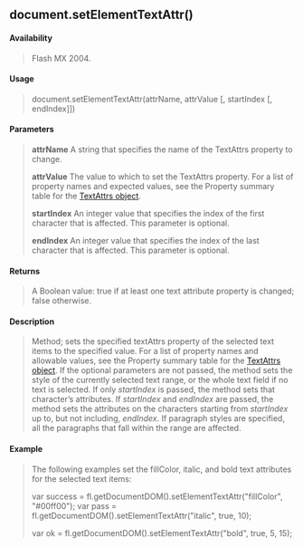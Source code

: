 ## document.setElementTextAttr()

#### Availability

> Flash MX 2004.

#### Usage

> document.setElementTextAttr(attrName, attrValue \[, startIndex \[, endIndex\]\])

#### Parameters

> **attrName** A string that specifies the name of the TextAttrs property to change.
>
> **attrValue** The value to which to set the TextAttrs property. For a list of property names and expected values, see the Property summary table for the [TextAttrs object](#_bookmark1003).
>
> **startIndex** An integer value that specifies the index of the first character that is affected. This parameter is optional.
>
> **endIndex** An integer value that specifies the index of the last character that is affected. This parameter is optional.

#### Returns

> A Boolean value: true if at least one text attribute property is changed; false otherwise.

#### Description

> Method; sets the specified textAttrs property of the selected text items to the specified value. For a list of property names and allowable values, see the Property summary table for the [TextAttrs object](#_bookmark1003). If the optional parameters are not passed, the method sets the style of the currently selected text range, or the whole text field if no text is selected. If only *startIndex* is passed, the method sets that character’s attributes. If *startIndex* and *endIndex* are passed, the method sets the attributes on the characters starting from *startIndex* up to, but not including, *endIndex*. If paragraph styles are specified, all the paragraphs that fall within the range are affected.

#### Example

> The following examples set the fillColor, italic, and bold text attributes for the selected text items:
>
> var success = fl.getDocumentDOM().setElementTextAttr("fillColor", "\#00ff00"); var pass = fl.getDocumentDOM().setElementTextAttr("italic", true, 10);
>
> var ok = fl.getDocumentDOM().setElementTextAttr("bold", true, 5, 15);

